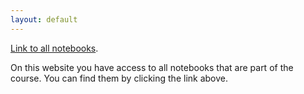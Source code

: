 ```yaml
---
layout: default
---
```


[Link to all notebooks](./pages).

On this website you have access to all notebooks that are part of the course. You can find them by clicking the link above.

